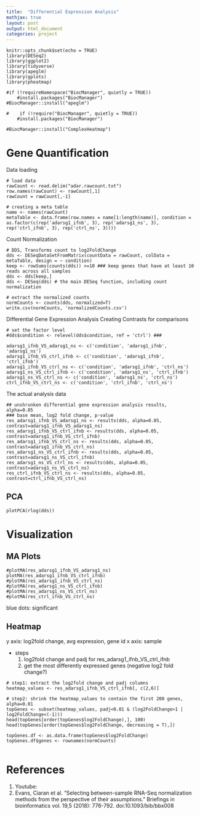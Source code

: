 ```yaml
---
title:  "Differential Expression Analysis"
mathjax: true
layout: post
output: html_document
categories: project
---
```


```{r setup, include=FALSE}
knitr::opts_chunk$set(echo = TRUE)
library(DESeq2)
library(ggplot2)
library(tidyverse)
library(apeglm)
library(gplots)
library(pheatmap)

#if (!requireNamespace("BiocManager", quietly = TRUE))
    #install.packages("BiocManager")
#BiocManager::install("apeglm")

#    if (!require("BiocManager", quietly = TRUE))
    #install.packages("BiocManager")

#BiocManager::install("ComplexHeatmap")
```


# Gene Quantification
Data loading
```{r}
# load data
rawCount <- read.delim("adar.rawcount.txt")
row.names(rawCount) <- rawCount[,1]
rawCount = rawCount[,-1]

# creating a meta table
name <- names(rawCount)
metaTable <- data.frame(row.names = name[1:length(name)], condition = as.factor(c(rep('adarsg1_ifnb', 3), rep('adarsg1_ns', 3), rep('ctrl_ifnb', 3), rep('ctrl_ns', 3))))
```

Count Normalization
```{r}
# DDS, Transforms count to log2FoldChange
dds <- DESeqDataSetFromMatrix(countData = rawCount, colData = metaTable, design = ~ condition)
keep <- rowSums(counts(dds)) >=10 ### keep genes that have at least 10 reads across all samples
dds <- dds[keep,] 
dds <- DESeq(dds) # the main DESeq function, including count  normalization

# extract the normalized counts
normCounts <- counts(dds, normalized=T)
write.csv(normCounts, 'normalizedCounts.csv')
```

Differential Gene Expression Analysis 
Creating Contrasts for comparisons
```{r}
# set the factor level
#dds$condition <- relevel(dds$condition, ref = 'ctrl') ###

adarsg1_ifnb_VS_adarsg1_ns <- c('condition', 'adarsg1_ifnb', 'adarsg1_ns')
adarsg1_ifnb_VS_ctrl_ifnb <- c('condition', 'adarsg1_ifnb', 'ctrl_ifnb')
adarsg1_ifnb_VS_ctrl_ns <- c('condition', 'adarsg1_ifnb', 'ctrl_ns')
adarsg1_ns_VS_ctrl_ifnb <- c('condition', 'adarsg1_ns', 'ctrl_ifnb')
adarsg1_ns_VS_ctrl_ns <- c('condition', 'adarsg1_ns', 'ctrl_ns')
ctrl_ifnb_VS_ctrl_ns <- c('condition', 'ctrl_ifnb', 'ctrl_ns')
```

The actual analysis data
```{r}
## unshrunken differential gene expression analysis results, alpha=0.05
### base mean, log2 fold change, p-value
res_adarsg1_ifnb_VS_adarsg1_ns <- results(dds, alpha=0.05, contrast=adarsg1_ifnb_VS_adarsg1_ns) 
res_adarsg1_ifnb_VS_ctrl_ifnb <- results(dds, alpha=0.05, contrast=adarsg1_ifnb_VS_ctrl_ifnb)
res_adarsg1_ifnb_VS_ctrl_ns <- results(dds, alpha=0.05, contrast=adarsg1_ifnb_VS_ctrl_ns) 
res_adarsg1_ns_VS_ctrl_ifnb <- results(dds, alpha=0.05, contrast=adarsg1_ns_VS_ctrl_ifnb) 
res_adarsg1_ns_VS_ctrl_ns <- results(dds, alpha=0.05, contrast=adarsg1_ns_VS_ctrl_ns) 
res_ctrl_ifnb_VS_ctrl_ns <- results(dds, alpha=0.05, contrast=ctrl_ifnb_VS_ctrl_ns) 
```

## PCA
```{r}
plotPCA(rlog(dds))
```





# Visualization 
## MA Plots
```{r}
#plotMA(res_adarsg1_ifnb_VS_adarsg1_ns)
plotMA(res_adarsg1_ifnb_VS_ctrl_ifnb)
#plotMA(res_adarsg1_ifnb_VS_ctrl_ns)
#plotMA(res_adarsg1_ns_VS_ctrl_ifnb)
#plotMA(res_adarsg1_ns_VS_ctrl_ns)
#plotMA(res_ctrl_ifnb_VS_ctrl_ns)
```
blue dots: significant

## Heatmap
y axis: log2fold change, avg expression, gene id
x axis: sample
- steps
  1. log2fold change and padj for res_adarsg1_ifnb_VS_ctrl_ifnb
  2. get the most differently expressed genes (negative log2 fold change?)
```{r}
# step1: extract the log2fold change and padj columns
heatmap_values <- res_adarsg1_ifnb_VS_ctrl_ifnb[, c(2,6)]

# step2: shrink the heatmap_values to contain the first 200 genes, alpha=0.01
topGenes <- subset(heatmap_values, padj<0.01 & (log2FoldChange>1 | log2FoldChange<(-1)))
head(topGenes[order(topGenes$log2FoldChange),], 100)
head(topGenes[order(topGenes$log2FoldChange, decreasing = T),])

topGenes.df <- as.data.frame(topGenes$log2FoldChange)
topGenes.df$genes <- rownames(normCounts)


```



# References
1. Youtube:
2. Evans, Ciaran et al. “Selecting between-sample RNA-Seq normalization methods from the perspective of their assumptions.” Briefings in bioinformatics vol. 19,5 (2018): 776-792. doi:10.1093/bib/bbx008

